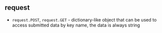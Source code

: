 ## request

* `request.POST`, `request.GET` - dictionary-like object that can be used to access submitted data by key name, the data is always string
